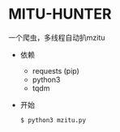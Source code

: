 # MITU-HUNTER
一个爬虫，多线程自动扒mzitu

- 依赖
    - requests (pip)
    - python3
    - tqdm
    
- 开始
    ```sh
    $ python3 mzitu.py
    ```